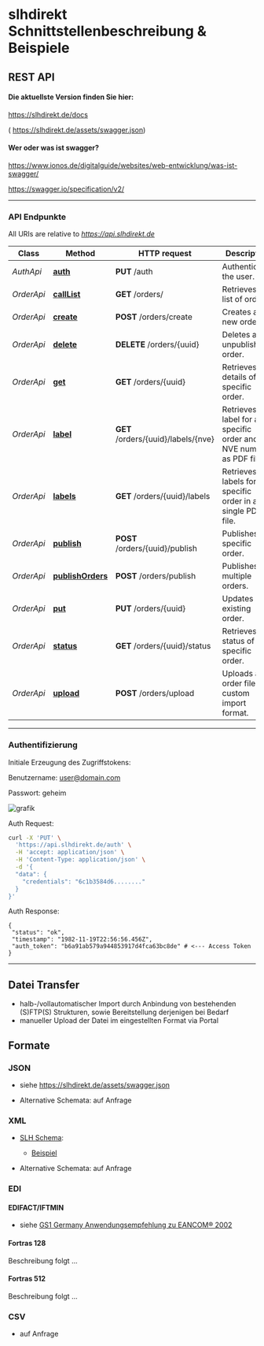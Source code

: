 slhdirekt Schnittstellenbeschreibung & Beispiele
=============================


## REST API

#### Die aktuellste Version finden Sie hier:

https://slhdirekt.de/docs

( https://slhdirekt.de/assets/swagger.json) 


#### Wer oder was ist swagger?

https://www.ionos.de/digitalguide/websites/web-entwicklung/was-ist-swagger/

https://swagger.io/specification/v2/

---

### API Endpunkte

All URIs are relative to *https://api.slhdirekt.de*

Class | Method | HTTP request | Description
------------ | ------------- | ------------- | -------------
*AuthApi* | [**auth**](docs/AuthApi.md#auth) | **PUT** /auth | Authenticates the user.
*OrderApi* | [**callList**](docs/OrderApi.md#callList) | **GET** /orders/ | Retrieves a list of orders.
*OrderApi* | [**create**](docs/OrderApi.md#create) | **POST** /orders/create | Creates a new order.
*OrderApi* | [**delete**](docs/OrderApi.md#delete) | **DELETE** /orders/{uuid} | Deletes an unpublished order.
*OrderApi* | [**get**](docs/OrderApi.md#get) | **GET** /orders/{uuid} | Retrieves details of a specific order.
*OrderApi* | [**label**](docs/OrderApi.md#label) | **GET** /orders/{uuid}/labels/{nve} | Retrieves a label for a specific order and NVE number as PDF file.
*OrderApi* | [**labels**](docs/OrderApi.md#labels) | **GET** /orders/{uuid}/labels | Retrieves all labels for a specific order in a single PDF file.
*OrderApi* | [**publish**](docs/OrderApi.md#publish) | **POST** /orders/{uuid}/publish | Publishes a specific order.
*OrderApi* | [**publishOrders**](docs/OrderApi.md#publishOrders) | **POST** /orders/publish | Publishes multiple orders.
*OrderApi* | [**put**](docs/OrderApi.md#put) | **PUT** /orders/{uuid} | Updates an existing order.
*OrderApi* | [**status**](docs/OrderApi.md#status) | **GET** /orders/{uuid}/status | Retrieves the status of a specific order.
*OrderApi* | [**upload**](docs/OrderApi.md#upload) | **POST** /orders/upload | Uploads an order file in a custom import format.

---

### Authentifizierung

Initiale Erzeugung des Zugriffstokens:

Benutzername: user@domain.com

Passwort: geheim

![grafik](https://user-images.githubusercontent.com/64684760/138544882-d7ac31f2-9308-41de-8cb1-60eb4ac07ae8.png)

Auth Request:
```bash 
curl -X 'PUT' \
  'https://api.slhdirekt.de/auth' \
  -H 'accept: application/json' \
  -H 'Content-Type: application/json' \
  -d '{
  "data": {
    "credentials": "6c1b3584d6........"
  }
}'
```
Auth Response:
``` 
{
 "status": "ok",
 "timestamp": "1982-11-19T22:56:56.456Z",
 "auth_token": "b6a91ab579a944853917d4fca63bc8de" # <--- Access Token
}
```

---

## Datei Transfer

- halb-/vollautomatischer Import durch Anbindung von bestehenden (S)FTP(S) Strukturen, sowie Bereitstellung derjenigen bei Bedarf
- manueller Upload der Datei im eingestellten Format via Portal

## Formate

### JSON

- siehe https://slhdirekt.de/assets/swagger.json

- Alternative Schemata: auf Anfrage

### XML

- [SLH Schema](Transportauftrag_slhdirekt.xsd):
   - [Beispiel](example.xml)

- Alternative Schemata: auf Anfrage

### EDI

#### EDIFACT/IFTMIN

- siehe [GS1 Germany Anwendungsempfehlung zu EANCOM® 2002](https://www.publikationen.gs1-germany.de/Complete/eancom_v9.2/index.html)

#### Fortras 128
Beschreibung folgt
...

#### Fortras 512
Beschreibung folgt
...

### CSV
- auf Anfrage

